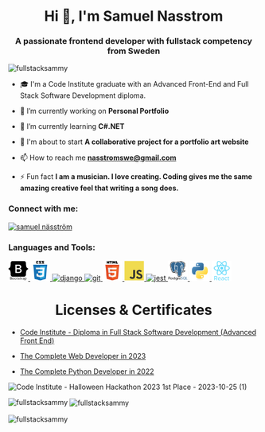 <h1 align="center">Hi 👋, I'm Samuel Nasstrom</h1>
<h3 align="center">A passionate frontend developer with fullstack competency from Sweden</h3>

<p align="left"> <img src="https://komarev.com/ghpvc/?username=fullstacksammy&label=Profile%20views&color=0e75b6&style=flat" alt="fullstacksammy" /> </p>

- 🎓 I'm a Code Institute graduate with an Advanced Front-End and Full Stack Software Development diploma.

- 🔭 I’m currently working on **Personal Portfolio**

- 🌱 I’m currently learning **C#.NET**

- 👯 I'm about to start **A collaborative project for a portfolio art website**

- 📫 How to reach me **nasstromswe@gmail.com**

- ⚡ Fun fact **I am a musician. I love creating. Coding gives me the same amazing creative feel that writing a song does.**

<h3 align="left">Connect with me:</h3>
<p align="left">
<a href="https://www.linkedin.com/in/samuel-n%C3%A4sstr%C3%B6m-15563620a/" target="blank"><img align="center" src="https://raw.githubusercontent.com/rahuldkjain/github-profile-readme-generator/master/src/images/icons/Social/linked-in-alt.svg" alt="samuel näsström" height="30" width="40" /></a>
</p>

<h3 align="left">Languages and Tools:</h3>
<p align="left"> <a href="https://getbootstrap.com" target="_blank" rel="noreferrer"> <img src="https://raw.githubusercontent.com/devicons/devicon/master/icons/bootstrap/bootstrap-plain-wordmark.svg" alt="bootstrap" width="40" height="40"/> </a> <a href="https://www.w3schools.com/css/" target="_blank" rel="noreferrer"> <img src="https://raw.githubusercontent.com/devicons/devicon/master/icons/css3/css3-original-wordmark.svg" alt="css3" width="40" height="40"/> </a> <a href="https://www.djangoproject.com/" target="_blank" rel="noreferrer"> <img src="https://cdn.worldvectorlogo.com/logos/django.svg" alt="django" width="40" height="40"/> </a> <a href="https://git-scm.com/" target="_blank" rel="noreferrer"> <img src="https://www.vectorlogo.zone/logos/git-scm/git-scm-icon.svg" alt="git" width="40" height="40"/> </a> <a href="https://www.w3.org/html/" target="_blank" rel="noreferrer"> <img src="https://raw.githubusercontent.com/devicons/devicon/master/icons/html5/html5-original-wordmark.svg" alt="html5" width="40" height="40"/> </a> <a href="https://developer.mozilla.org/en-US/docs/Web/JavaScript" target="_blank" rel="noreferrer"> <img src="https://raw.githubusercontent.com/devicons/devicon/master/icons/javascript/javascript-original.svg" alt="javascript" width="40" height="40"/> </a> <a href="https://jestjs.io" target="_blank" rel="noreferrer"> <img src="https://www.vectorlogo.zone/logos/jestjsio/jestjsio-icon.svg" alt="jest" width="40" height="40"/> </a> <a href="https://www.postgresql.org" target="_blank" rel="noreferrer"> <img src="https://raw.githubusercontent.com/devicons/devicon/master/icons/postgresql/postgresql-original-wordmark.svg" alt="postgresql" width="40" height="40"/> </a> <a href="https://www.python.org" target="_blank" rel="noreferrer"> <img src="https://raw.githubusercontent.com/devicons/devicon/master/icons/python/python-original.svg" alt="python" width="40" height="40"/> </a> <a href="https://reactjs.org/" target="_blank" rel="noreferrer"> <img src="https://raw.githubusercontent.com/devicons/devicon/master/icons/react/react-original-wordmark.svg" alt="react" width="40" height="40"/> </a> </p>

<h1 align="center">Licenses & Certificates</h1>

- [Code Institute - Diploma in Full Stack Software Development (Advanced Front End)](https://www.credential.net/1f9db19d-b2db-4e56-a471-1ad7a398fb11)

- [The Complete Web Developer in 2023](http://ude.my/UC-9118a2ec-b673-4ada-b2ee-54da1e2e1f8b)

- [The Complete Python Developer in 2022](http://ude.my/UC-9a8b4882-2c86-405b-a55e-2fa35965ee1c)

![Code Institute - Halloween Hackathon 2023 1st Place - 2023-10-25 (1)](https://github.com/FullstackSammy/fullstacksammy/assets/112324916/e2ed1c17-8497-4de5-a93c-412dfc7133d2)


<p><img align="left" src="https://github-readme-stats.vercel.app/api/top-langs?username=fullstacksammy&show_icons=true&locale=en&layout=compact" alt="fullstacksammy" /></p>

<p>&nbsp;<img align="center" src="https://github-readme-stats.vercel.app/api?username=fullstacksammy&show_icons=true&locale=en" alt="fullstacksammy" /></p>

<p><img align="center" src="https://github-readme-streak-stats.herokuapp.com/?user=fullstacksammy&" alt="fullstacksammy" /></p>
